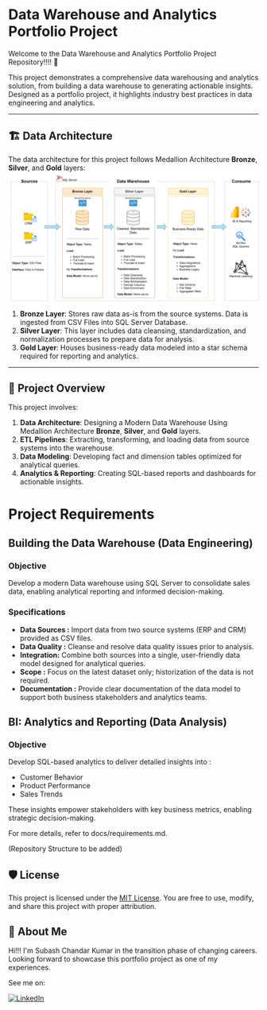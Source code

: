 # Data Warehouse and Analytics Portfolio Project

Welcome to the Data Warehouse and Analytics Portfolio Project Repository!!!! 🚀

This project demonstrates a comprehensive data warehousing and analytics solution, from building a data warehouse to generating actionable insights. Designed as a portfolio project, it highlights industry best practices in data engineering and analytics.

---
## 🏗️ Data Architecture

The data architecture for this project follows Medallion Architecture **Bronze**, **Silver**, and **Gold** layers:
![Data Architecture](docs/data_architecture.png)

1. **Bronze Layer**: Stores raw data as-is from the source systems. Data is ingested from CSV Files into SQL Server Database.
2. **Silver Layer**: This layer includes data cleansing, standardization, and normalization processes to prepare data for analysis.
3. **Gold Layer**: Houses business-ready data modeled into a star schema required for reporting and analytics.

---
## 📖 Project Overview

This project involves:

1. **Data Architecture**: Designing a Modern Data Warehouse Using Medallion Architecture **Bronze**, **Silver**, and **Gold** layers.
2. **ETL Pipelines**: Extracting, transforming, and loading data from source systems into the warehouse.
3. **Data Modeling**: Developing fact and dimension tables optimized for analytical queries.
4. **Analytics & Reporting**: Creating SQL-based reports and dashboards for actionable insights.


# Project Requirements

## Building the Data Warehouse (Data Engineering)

### Objective

Develop a modern Data warehouse using SQL Server to consolidate sales data, enabling analytical reporting and informed decision-making.

### Specifications

- **Data Sources :** Import data from two source systems (ERP and CRM) provided as CSV files.
- **Data Quality :**  Cleanse and resolve data quality issues prior to analysis.
- **Integration:** Combine both sources into a single, user-friendly data model designed for analytical queries.
- **Scope :** Focus on the latest dataset only; historization of the data is not required.
- **Documentation :** Provide clear documentation of the data model to support both business stakeholders and analytics teams.

## BI: Analytics and Reporting (Data Analysis)

### Objective

Develop SQL-based analytics to deliver detailed insights into :

- Customer Behavior
- Product Performance
- Sales Trends

These insights empower stakeholders with key business metrics, enabling strategic decision-making.

For more details, refer to docs/requirements.md.

(Repository Structure to be added)

## 🛡️ License

This project is licensed under the [MIT License](LICENSE). You are free to use, modify, and share this project with proper attribution.

## 🌟 About Me

Hi!!! I'm Subash Chandar Kumar in the transition phase of changing careers. Looking forward to showcase this portfolio project as one of my experiences.

See me on:

[![LinkedIn](https://img.shields.io/badge/linkedin-%230077B5.svg?style=for-the-badge&logo=linkedin&logoColor=white)](www.linkedin.com/in/kumar-subash-chandar)
